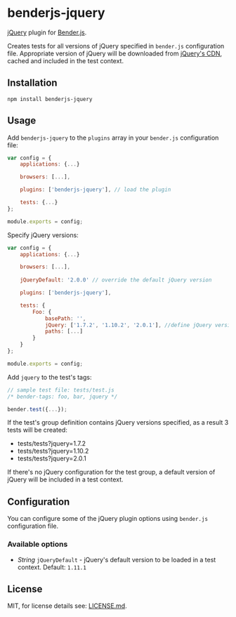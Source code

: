 # benderjs-jquery

[jQuery](http://jquery.com) plugin for [Bender.js](https://github.com/benderjs/benderjs).

Creates tests for all versions of jQuery specified in `bender.js` configuration file.
Appropriate version of jQuery will be downloaded from [jQuery's CDN](http://code.jquery.com/jquery/), cached and included in the test context.

## Installation

```
npm install benderjs-jquery
```

## Usage

Add `benderjs-jquery` to the `plugins` array in your `bender.js` configuration file:

```javascript
var config = {
    applications: {...}

    browsers: [...],

    plugins: ['benderjs-jquery'], // load the plugin

    tests: {...}
};

module.exports = config;
```

Specify jQuery versions:

```javascript
var config = {
    applications: {...}

    browsers: [...],
    
    jQueryDefault: '2.0.0' // override the default jQuery version

    plugins: ['benderjs-jquery'],

    tests: {
        Foo: {
            basePath: '',
            jQuery: ['1.7.2', '1.10.2', '2.0.1'], //define jQuery versions
            paths: [...]
        }
    }
};

module.exports = config;
```

Add `jquery` to the test's tags:
```javascript
// sample test file: tests/test.js
/* bender-tags: foo, bar, jquery */

bender.test({...});
```

If the test's group definition contains jQuery versions specified, as a result 3 tests will be created:

- tests/tests?jquery=1.7.2
- tests/tests?jquery=1.10.2
- tests/tests?jquery=2.0.1

If there's no jQuery configuration for the test group, a default version of jQuery will be included in a test context.

## Configuration

You can configure some of the jQuery plugin options using `bender.js` configuration file.

### Available options

- *String* `jQueryDefault` - jQuery's default version to be loaded in a test context. Default: `1.11.1`

## License

MIT, for license details see: [LICENSE.md](https://github.com/benderjs/benderjs-jquery/blob/master/LICENSE.md).
